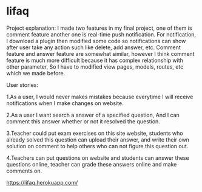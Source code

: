 # lifaq
 
 Project explanation:
      I made two features in my final project, one of them is comment feature another one is real-time push notification.
  For notification, I download a plugin then modified some code so notifications can show after user take any action such 
  like delete, add answer, etc. Comment feature and answer feature are somewhat similar, however I think comment feature is much more
  difficult because it has complex relationship with other parameter, So I have to modified view pages, models, routes, etc which we made before.
  
  
  User stories:
  
  1.As a user, I would never makes mistakes because everytime I will receive notifications when I make changes on website.
   
  2.As a user I want search a answer of a specified question, And I can comment this answer whether or not it resolved the question.
  
  3.Teacher could put exam exercises on this site website, students who already solved this question can upload their answer, and write
  their own solution on comment to help others who can not figure this question out.
  
  4.Teachers can put questions on website and students can answer these questions online, teacher can grade these answers online and
  make comments on. 
   
 
 https://lifaq.herokuapp.com/